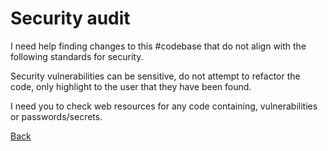 # Security audit

I need help finding changes to this #codebase that do not align with the following standards for security.

Security vulnerabilities can be sensitive, do not attempt to refactor the code, only highlight to the user that they have been found.

I need you to check web resources for any code containing, vulnerabilities or passwords/secrets.

[Back](../Prompt.prompt.md)
